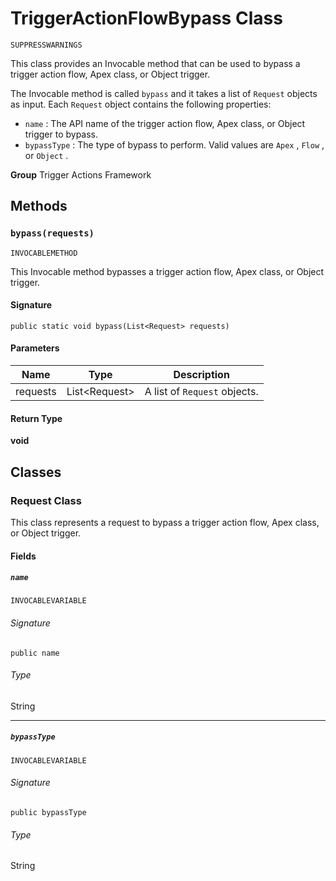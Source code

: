 # TriggerActionFlowBypass Class

`SUPPRESSWARNINGS`

This class provides an Invocable method that can be used to bypass a trigger action flow, Apex class, or Object trigger.

The Invocable method is called `bypass` and it takes a list of `Request` objects as input.
Each `Request` object contains the following properties:

- `name` : The API name of the trigger action flow, Apex class, or Object trigger to bypass.
- `bypassType` : The type of bypass to perform. Valid values are `Apex` , `Flow` , or `Object` .

**Group** Trigger Actions Framework

## Methods

### `bypass(requests)`

`INVOCABLEMETHOD`

This Invocable method bypasses a trigger action flow, Apex class, or Object trigger.

#### Signature

```apex
public static void bypass(List<Request> requests)
```

#### Parameters

| Name     | Type                | Description                  |
| -------- | ------------------- | ---------------------------- |
| requests | List&lt;Request&gt; | A list of `Request` objects. |

#### Return Type

**void**

## Classes

### Request Class

This class represents a request to bypass a trigger action flow, Apex class, or Object trigger.

#### Fields

##### `name`

`INVOCABLEVARIABLE`

###### Signature

```apex
public name
```

###### Type

String

---

##### `bypassType`

`INVOCABLEVARIABLE`

###### Signature

```apex
public bypassType
```

###### Type

String
